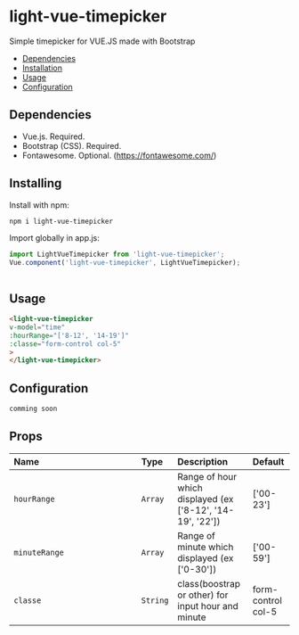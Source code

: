 # light-vue-timepicker

<!-- ![alt text](https://julien-kennel.fr/images/git/table.PNG) -->

Simple timepicker for VUE.JS made with Bootstrap

- [Dependencies](#dependencies)
- [Installation](#installation)
- [Usage](#example-usage)
- [Configuration](#configuration)

## Dependencies
* Vue.js. Required.
* Bootstrap (CSS). Required.
* Fontawesome. Optional. (https://fontawesome.com/)

## Installing

Install with npm:
```bash
npm i light-vue-timepicker
```

Import globally in app.js:

```javascript
import LightVueTimepicker from 'light-vue-timepicker';
Vue.component('light-vue-timepicker', LightVueTimepicker);



```

## Usage
```html
<light-vue-timepicker
v-model="time"
:hourRange="['8-12', '14-19']"
:classe="form-control col-5"
>
</light-vue-timepicker>
```

## Configuration


```html
comming soon
```
## Props

| Name&nbsp;&nbsp;&nbsp;&nbsp;&nbsp;&nbsp;&nbsp;&nbsp;&nbsp;&nbsp;&nbsp;&nbsp;&nbsp;&nbsp;&nbsp;&nbsp;&nbsp;&nbsp;&nbsp;&nbsp;&nbsp;&nbsp;&nbsp;&nbsp;&nbsp;&nbsp;&nbsp;&nbsp;&nbsp;&nbsp;&nbsp;&nbsp;&nbsp;&nbsp;&nbsp;&nbsp;&nbsp;&nbsp;&nbsp; | Type | Description | Default
| ----------------- | :--- | :--- | :--- |
| `hourRange`      | `Array` | Range of hour which displayed (ex ['8-12', '14-19', '22']) | ['00-23'] |
| `minuteRange`      | `Array` | Range of minute which displayed (ex ['0-30']) | ['00-59'] |
| `classe`      | `String` | class(boostrap or other) for input hour and minute | form-control col-5 |